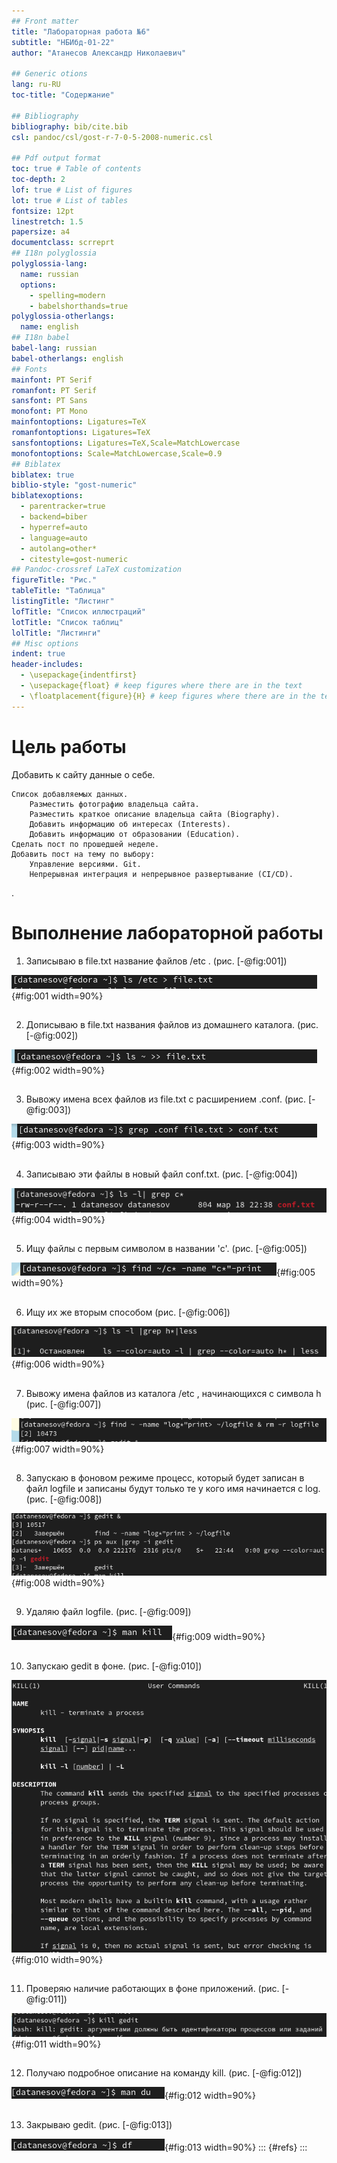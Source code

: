 ```yaml
---
## Front matter
title: "Лабораторная работа №6"
subtitle: "НБИбд-01-22"
author: "Атанесов Александр Николаевич"

## Generic otions
lang: ru-RU
toc-title: "Содержание"

## Bibliography
bibliography: bib/cite.bib
csl: pandoc/csl/gost-r-7-0-5-2008-numeric.csl

## Pdf output format
toc: true # Table of contents
toc-depth: 2
lof: true # List of figures
lot: true # List of tables
fontsize: 12pt
linestretch: 1.5
papersize: a4
documentclass: scrreprt
## I18n polyglossia
polyglossia-lang:
  name: russian
  options:
	- spelling=modern
	- babelshorthands=true
polyglossia-otherlangs:
  name: english
## I18n babel
babel-lang: russian
babel-otherlangs: english
## Fonts
mainfont: PT Serif
romanfont: PT Serif
sansfont: PT Sans
monofont: PT Mono
mainfontoptions: Ligatures=TeX
romanfontoptions: Ligatures=TeX
sansfontoptions: Ligatures=TeX,Scale=MatchLowercase
monofontoptions: Scale=MatchLowercase,Scale=0.9
## Biblatex
biblatex: true
biblio-style: "gost-numeric"
biblatexoptions:
  - parentracker=true
  - backend=biber
  - hyperref=auto
  - language=auto
  - autolang=other*
  - citestyle=gost-numeric
## Pandoc-crossref LaTeX customization
figureTitle: "Рис."
tableTitle: "Таблица"
listingTitle: "Листинг"
lofTitle: "Список иллюстраций"
lotTitle: "Список таблиц"
lolTitle: "Листинги"
## Misc options
indent: true
header-includes:
  - \usepackage{indentfirst}
  - \usepackage{float} # keep figures where there are in the text
  - \floatplacement{figure}{H} # keep figures where there are in the text
---
```


# Цель работы

Добавить к сайту данные о себе.

    Список добавляемых данных.
        Разместить фотографию владельца сайта.
        Разместить краткое описание владельца сайта (Biography).
        Добавить информацию об интересах (Interests).
        Добавить информацию от образовании (Education).
    Сделать пост по прошедшей неделе.
    Добавить пост на тему по выбору:
        Управление версиями. Git.
        Непрерывная интеграция и непрерывное развертывание (CI/CD).
.

# Выполнение лабораторной работы

1. Записываю в file.txt название файлов /etc  . (рис. [-@fig:001])

![ Использую команду ls ](image/1.png){#fig:001 width=90%}

##

2. Дописываю в file.txt названия файлов из домашнего каталога. (рис. [-@fig:002])

![ Использую команду ls ](image/2.png){#fig:002 width=90%}

##

3. Вывожу имена всех файлов из file.txt с расширением .conf. (рис. [-@fig:003])

![ Использую команду grep ](image/3.png){#fig:003 width=90%}

##

4. Записываю эти файлы в новый файл conf.txt. (рис. [-@fig:004]) 

![ Использую команду grep ](image/4.png){#fig:004 width=90%}

##

5. Ищу файлы с первым символом в названии 'c'. (рис. [-@fig:005])

![ Использую команду grep ](image/5.png){#fig:005 width=90%}

##

6. Ищу их же вторым способом  (рис. [-@fig:006])

![ Использую команду find](image/6.png){#fig:006 width=90%}

##

7. Вывожу имена файлов из каталога /etc , начинающихся с символа h (рис. [-@fig:007])

![ Использую команду ls - l ](image/7.png){#fig:007 width=90%}

##

8.  Запускаю в фоновом режиме процесс, который будет записан в файл logfile и записаны будут только те у кого имя начинается с log. (рис. [-@fig:008])

![ Использую find ](image/8.png){#fig:008 width=90%}

##

9. Удаляю файл logfile. (рис. [-@fig:009])

![ Использую команду rm -r ](image/9.png){#fig:009 width=90%}

##

10. Запускаю gedit в фоне. (рис. [-@fig:010])

![ Использую команду gedit ](image/10.png){#fig:010 width=90%}

##

11. Проверяю наличие работающих в фоне приложений. (рис. [-@fig:011])

![ Использую команду ps aux ](image/11.png){#fig:011 width=90%}

##

12. Получаю подробное описание на команду kill. (рис. [-@fig:012])

![ Использую команду man ](image/12.png){#fig:012 width=90%}

##

13. Закрываю gedit. (рис. [-@fig:013])

![ Использую команду kill ](image/13.png){#fig:013 width=90%}
::: {#refs}
:::
